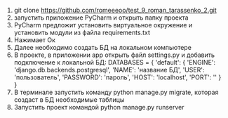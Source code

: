1. git clone https://github.com/romeeeoo/test_9_roman_tarassenko_2.git
2. запустить приложение PyCharm и открыть папку проекта
3. PyCharm предложит установить виртуальное окружение и установить модули из файла requirements.txt
4. Нажимает Ок
5. Далее необходимо создать БД на локальном компьютере
6. В проекте, в приложении app открыть файл settings.py и добавить подключение к локальной БД: DATABASES = {
    'default': {
        'ENGINE': 'django.db.backends.postgresql',
        'NAME': 'название БД',
        'USER': 'пользователь',
        'PASSWORD': 'пароль',
        'HOST': 'localhost',
        'PORT': ''
    }
}
7. В терминале запустить команду python manage.py migrate, которая создаст в БД необходимые таблицы
8. Запустить проект командой python manage.py runserver
